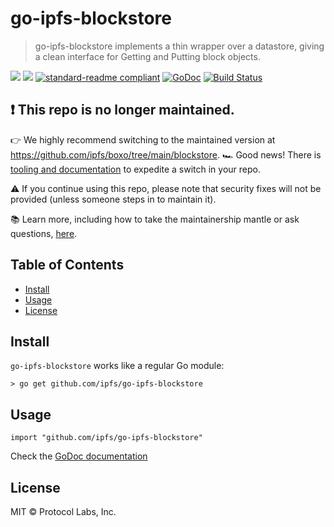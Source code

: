# go-ipfs-blockstore

> go-ipfs-blockstore implements a thin wrapper over a datastore, giving a clean interface for Getting and Putting block objects.

[![](https://img.shields.io/badge/made%20by-Protocol%20Labs-blue.svg?style=flat-square)](http://ipn.io)
[![](https://img.shields.io/badge/project-IPFS-blue.svg?style=flat-square)](http://ipfs.io/)
[![standard-readme compliant](https://img.shields.io/badge/standard--readme-OK-green.svg?style=flat-square)](https://github.com/RichardLitt/standard-readme)
[![GoDoc](https://godoc.org/github.com/ipfs/go-ipfs-blockstore?status.svg)](https://godoc.org/github.com/ipfs/go-ipfs-blockstore)
[![Build Status](https://travis-ci.com/ipfs/go-ipfs-blockstore.svg?branch=master)](https://travis-ci.com/ipfs/go-ipfs-blockstore)

## ❗ This repo is no longer maintained.
👉 We highly recommend switching to the maintained version at https://github.com/ipfs/boxo/tree/main/blockstore.
🏎️ Good news!  There is [tooling and documentation](https://github.com/ipfs/boxo#migrating-to-boxo) to expedite a switch in your repo. 

⚠️ If you continue using this repo, please note that security fixes will not be provided (unless someone steps in to maintain it).

📚 Learn more, including how to take the maintainership mantle or ask questions, [here](https://github.com/ipfs/boxo/wiki/Copied-or-Migrated-Repos-FAQ).

## Table of Contents

- [Install](#install)
- [Usage](#usage)
- [License](#license)

## Install

`go-ipfs-blockstore` works like a regular Go module:

```
> go get github.com/ipfs/go-ipfs-blockstore
```

## Usage

```
import "github.com/ipfs/go-ipfs-blockstore"
```

Check the [GoDoc documentation](https://godoc.org/github.com/ipfs/go-ipfs-blockstore)

## License

MIT © Protocol Labs, Inc.
